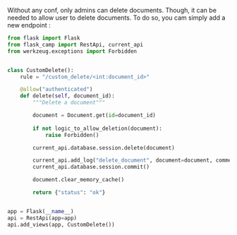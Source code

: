 Without any conf, only admins can delete documents. Though, it can be needed to allow user to delete documents. To do so, you cam simply add a new endpoint :  

```python
from flask import Flask
from flask_camp import RestApi, current_api
from werkzeug.exceptions import Forbidden


class CustomDelete():
    rule = "/custom_delete/<int:document_id>"

    @allow("authenticated")
    def delete(self, document_id):
        """Delete a document"""

        document = Document.get(id=document_id)
        
        if not logic_to_allow_deletion(document):
            raise Forbidden()

        current_api.database.session.delete(document)

        current_api.add_log("delete_document", document=document, comment="Custom delete")
        current_api.database.session.commit()

        document.clear_memory_cache()

        return {"status": "ok"}


app = Flask(__name__)
api = RestApi(app=app)
api.add_views(app, CustomDelete())
```
